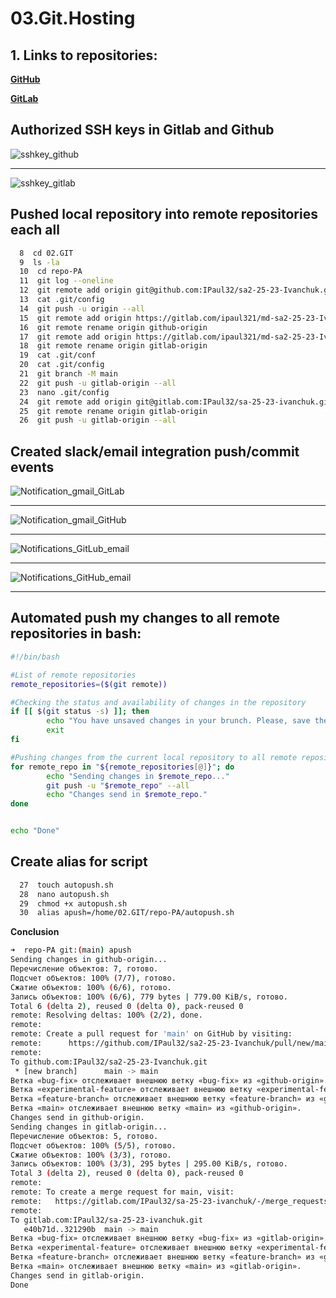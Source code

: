# 03.Git.Hosting 

## 1. Links to repositories:

**[GitHub](https://github.com/IPaul32/sa2-25-23-Ivanchuk "GitHub")**

**[GitLab](https://gitlab.com/IPaul32/sa-25-23-ivanchuk "GitLab")**

## Authorized SSH keys in Gitlab and Github

![sshkey_github](https://github.com/IPaul32/sa2-25-23-Ivanchuk/assets/145698867/88dc7628-38d8-4ade-81a6-b6b3230a9bd8)

---

![sshkey_gitlab](https://github.com/IPaul32/sa2-25-23-Ivanchuk/assets/145698867/67ff0099-bf61-4fbf-b579-d31e3bf1ca6b)

## Pushed  local repository into remote repositories each all

```bash 
  8  cd 02.GIT
  9  ls -la
  10  cd repo-PA
  11  git log --oneline
  12  git remote add origin git@github.com:IPaul32/sa2-25-23-Ivanchuk.git
  13  cat .git/config
  14  git push -u origin --all
  15  git remote add origin https://gitlab.com/ipaul321/md-sa2-25-23-Ivanchuk.git
  16  git remote rename origin github-origin
  17  git remote add origin https://gitlab.com/ipaul321/md-sa2-25-23-Ivanchuk.git
  18  git remote rename origin gitlab-origin
  19  cat .git/conf
  20  cat .git/config
  21  git branch -M main
  22  git push -u gitlab-origin --all
  23  nano .git/config
  24  git remote add origin git@gitlab.com:IPaul32/sa-25-23-ivanchuk.git
  25  git remote rename origin gitlab-origin
  26  git push -u gitlab-origin --all
```

## Created slack/email integration push/commit events

![Notification_gmail_GitLab](https://github.com/IPaul32/sa2-25-23-Ivanchuk/assets/145698867/a70682c0-6bc5-44d6-8e4c-d32711a6afa0)

---

![Notification_gmail_GitHub](https://github.com/IPaul32/sa2-25-23-Ivanchuk/assets/145698867/a9ca42f6-21eb-48a3-ba79-d5fce318ae1d)

---

![Notifications_GitLub_email](https://github.com/IPaul32/sa2-25-23-Ivanchuk/assets/145698867/d78c66b0-2741-4060-ba9d-3d1f9c03e2f9)

---

![Notifications_GitHub_email](https://github.com/IPaul32/sa2-25-23-Ivanchuk/assets/145698867/d52e69d8-c768-4faa-857b-67eaf8b0cb92)

---

## Automated push my changes to all remote repositories in bash:

```bash
#!/bin/bash

#List of remote repositories
remote_repositories=($(git remote))

#Checking the status and availability of changes in the repository
if [[ $(git status -s) ]]; then
        echo "You have unsaved changes in your brunch. Please, save them before send"
        exit
fi

#Pushing changes from the current local repository to all remote repositories
for remote_repo in "${remote_repositories[@]}"; do
        echo "Sending changes in $remote_repo..."
        git push -u "$remote_repo" --all
        echo "Changes send in $remote_repo."
done


echo "Done"
```
## Create alias for script
``` bash
  27  touch autopush.sh
  28  nano autopush.sh
  29  chmod +x autopush.sh
  30  alias apush=/home/02.GIT/repo-PA/autopush.sh
```
**Conclusion**
```bash
➜  repo-PA git:(main) apush                                                                             main
Sending changes in github-origin...
Перечисление объектов: 7, готово.
Подсчет объектов: 100% (7/7), готово.
Сжатие объектов: 100% (6/6), готово.
Запись объектов: 100% (6/6), 779 bytes | 779.00 KiB/s, готово.
Total 6 (delta 2), reused 0 (delta 0), pack-reused 0
remote: Resolving deltas: 100% (2/2), done.
remote:
remote: Create a pull request for 'main' on GitHub by visiting:
remote:      https://github.com/IPaul32/sa2-25-23-Ivanchuk/pull/new/main
remote:
To github.com:IPaul32/sa2-25-23-Ivanchuk.git
 * [new branch]      main -> main
Ветка «bug-fix» отслеживает внешнюю ветку «bug-fix» из «github-origin».
Ветка «experimental-feature» отслеживает внешнюю ветку «experimental-feature» из «github-origin».
Ветка «feature-branch» отслеживает внешнюю ветку «feature-branch» из «github-origin».
Ветка «main» отслеживает внешнюю ветку «main» из «github-origin».
Changes send in github-origin.
Sending changes in gitlab-origin...
Перечисление объектов: 5, готово.
Подсчет объектов: 100% (5/5), готово.
Сжатие объектов: 100% (3/3), готово.
Запись объектов: 100% (3/3), 295 bytes | 295.00 KiB/s, готово.
Total 3 (delta 2), reused 0 (delta 0), pack-reused 0
remote:
remote: To create a merge request for main, visit:
remote:   https://gitlab.com/IPaul32/sa-25-23-ivanchuk/-/merge_requests/new?merge_request%5Bsource_branch%5D=main
remote:
To gitlab.com:IPaul32/sa-25-23-ivanchuk.git
   e40b71d..321290b  main -> main
Ветка «bug-fix» отслеживает внешнюю ветку «bug-fix» из «gitlab-origin».
Ветка «experimental-feature» отслеживает внешнюю ветку «experimental-feature» из «gitlab-origin».
Ветка «feature-branch» отслеживает внешнюю ветку «feature-branch» из «gitlab-origin».
Ветка «main» отслеживает внешнюю ветку «main» из «gitlab-origin».
Changes send in gitlab-origin.
Done
```

